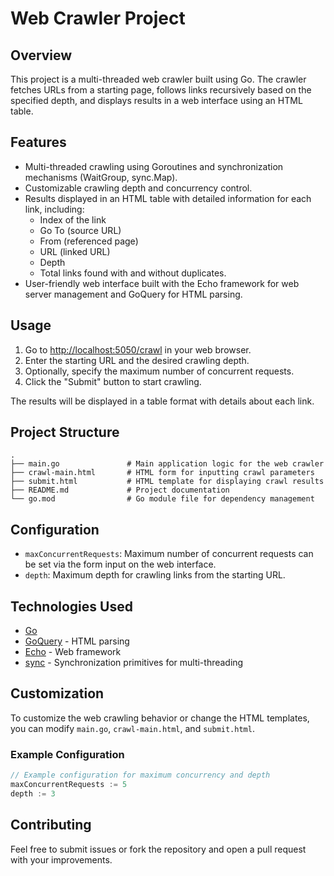 # Web Crawler Project

## Overview

This project is a multi-threaded web crawler built using Go. The crawler fetches URLs from a starting page, follows links recursively based on the specified depth, and displays results in a web interface using an HTML table.

## Features

- Multi-threaded crawling using Goroutines and synchronization mechanisms (WaitGroup, sync.Map).
- Customizable crawling depth and concurrency control.
- Results displayed in an HTML table with detailed information for each link, including:
  - Index of the link
  - Go To (source URL)
  - From (referenced page)
  - URL (linked URL)
  - Depth
  - Total links found with and without duplicates.
- User-friendly web interface built with the Echo framework for web server management and GoQuery for HTML parsing.


## Usage

1. Go to [http://localhost:5050/crawl](http://localhost:5050/crawl) in your web browser.
2. Enter the starting URL and the desired crawling depth.
3. Optionally, specify the maximum number of concurrent requests.
4. Click the "Submit" button to start crawling.

The results will be displayed in a table format with details about each link.

## Project Structure

```
.
├── main.go               # Main application logic for the web crawler
├── crawl-main.html       # HTML form for inputting crawl parameters
├── submit.html           # HTML template for displaying crawl results
├── README.md             # Project documentation
└── go.mod                # Go module file for dependency management
```

## Configuration

- `maxConcurrentRequests`: Maximum number of concurrent requests can be set via the form input on the web interface.
- `depth`: Maximum depth for crawling links from the starting URL.

## Technologies Used

- [Go](https://golang.org/)
- [GoQuery](https://github.com/PuerkitoBio/goquery) - HTML parsing
- [Echo](https://echo.labstack.com/) - Web framework
- [sync](https://pkg.go.dev/sync) - Synchronization primitives for multi-threading

## Customization

To customize the web crawling behavior or change the HTML templates, you can modify `main.go`, `crawl-main.html`, and `submit.html`.

### Example Configuration

```go
// Example configuration for maximum concurrency and depth
maxConcurrentRequests := 5
depth := 3
```

## Contributing

Feel free to submit issues or fork the repository and open a pull request with your improvements.
